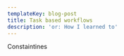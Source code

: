 ```yaml
---
templateKey: blog-post
title: Task based workflows
description: 'or: How I learned to'
---
```


Constaintines
